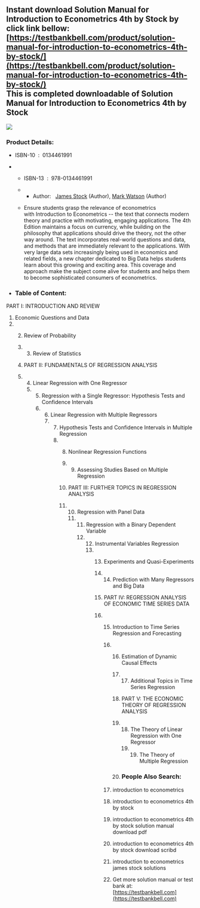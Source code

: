 Instant download **Solution Manual for Introduction to Econometrics 4th by Stock** by click link bellow:  
[https://testbankbell.com/product/solution-manual-for-introduction-to-econometrics-4th-by-stock/](https://testbankbell.com/product/solution-manual-for-introduction-to-econometrics-4th-by-stock/)  
This is completed downloadable of Solution Manual for Introduction to Econometrics 4th by Stock
-----------------------------------------------------------------------------------------------


![](https://testbankbell.com/wp-content/uploads/2023/05/0134459636-518x600-1.jpg)
### Product Details:


* ISBN-10 ‏ : ‎ 0134461991
* * ISBN-13 ‏ : ‎ 978-0134461991
  * * Author:   [James Stock](https://www.amazon.com/s/ref=dp_byline_sr_book_1?ie=UTF8&field-author=James+Stock&text=James+Stock&sort=relevancerank&search-alias=books) (Author), [Mark Watson](https://www.amazon.com/s/ref=dp_byline_sr_book_2?ie=UTF8&field-author=Mark+Watson&text=Mark+Watson&sort=relevancerank&search-alias=books) (Author)
   
  * Ensure students grasp the relevance of econometrics with Introduction to Econometrics -- the text that connects modern theory and practice with motivating, engaging applications. The 4th Edition maintains a focus on currency, while building on the philosophy that applications should drive the theory, not the other way around. The text incorporates real-world questions and data, and methods that are immediately relevant to the applications. With very large data sets increasingly being used in economics and related fields, a new chapter dedicated to Big Data helps students learn about this growing and exciting area. This coverage and approach make the subject come alive for students and helps them to become sophisticated consumers of econometrics.
 
* ### Table of Content:

PART I: INTRODUCTION AND REVIEW
1. Economic Questions and Data
2. 2. Review of Probability
   3. 3. Review of Statistics
     
   4. PART II: FUNDAMENTALS OF REGRESSION ANALYSIS
   5. 4. Linear Regression with One Regressor
      5. 5. Regression with a Single Regressor: Hypothesis Tests and Confidence Intervals
         6. 6. Linear Regression with Multiple Regressors
            7. 7. Hypothesis Tests and Confidence Intervals in Multiple Regression
               8. 8. Nonlinear Regression Functions
                  9. 9. Assessing Studies Based on Multiple Regression
                    
                  10. PART III: FURTHER TOPICS IN REGRESSION ANALYSIS
                  11. 10. Regression with Panel Data
                      11. 11. Regression with a Binary Dependent Variable
                          12. 12. Instrumental Variables Regression
                              13. 13. Experiments and Quasi-Experiments
                                  14. 14. Prediction with Many Regressors and Big Data
                                     
                                  15. PART IV: REGRESSION ANALYSIS OF ECONOMIC TIME SERIES DATA
                                  16. 15. Introduction to Time Series Regression and Forecasting
                                      16. 16. Estimation of Dynamic Causal Effects
                                          17. 17. Additional Topics in Time Series Regression
                                             
                                          18. PART V: THE ECONOMIC THEORY OF REGRESSION ANALYSIS
                                          19. 18. The Theory of Linear Regression with One Regressor
                                              19. 19. The Theory of Multiple Regression
                                                 
                                          20. ### People Also Search:
                                         
                                      17. introduction to econometrics
                                     
                                      18. introduction to econometrics 4th by stock
                                     
                                      19. introduction to econometrics 4th by stock solution manual download pdf
                                     
                                      20. introduction to econometrics 4th by stock download scribd
                                     
                                      21. introduction to econometrics james stock solutions
                                      22.  Get more solution manual or test bank at: [https://testbankbell.com](https://testbankbell.com)
